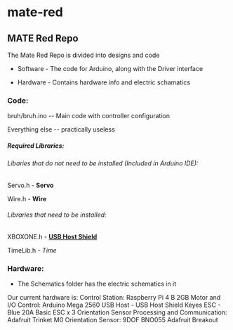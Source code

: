 # mate-red
## MATE Red Repo

The Mate Red Repo is divided into designs and code

* Software - The code for Arduino, along with the Driver interface

* Hardware - Contains hardware info and electric schamatics



### Code:

bruh/bruh.ino -- Main code with controller configuration

Everything else -- practically useless

##### Required Libraries:


###### Libaries that do not need to be installed (Included in Arduino IDE):

Servo.h - **Servo**

Wire.h - **Wire**


###### Libraries that need to be installed:

XBOXONE.h - [**USB Host Shield**](https://github.com/felis/USB_Host_Shield_2.0)

TimeLib.h - *Time*

### Hardware:

* The Schematics folder has the electric schematics in it

Our current hardware is:
Control Station: Raspberry Pi 4 B 2GB
Motor and I/O Control: Arduino Mega 2560
  USB Host - USB Host Shield Keyes
  ESC - Blue 20A Basic ESC x 3
Orientation Sensor Processing and Communication: Adafruit Trinket M0
  Orientation Sensor: 9DOF BNO055 Adafruit Breakout
